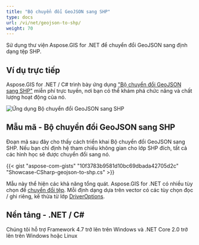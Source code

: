 ```yaml
---
title: "Bộ chuyển đổi GeoJSON sang SHP"
type: docs
url: /vi/net/geojson-to-shp/
weight: 70
---
```


Sử dụng thư viện Aspose.GIS for .NET để chuyển đổi GeoJSON sang định dạng tệp SHP.

## **Ví dụ trực tiếp**

Aspose.GIS for .NET / C# trình bày ứng dụng ["Bộ chuyển đổi GeoJSON sang SHP"](https://products.aspose.app/gis/conversion/geojson-to-shp) miễn phí trực tuyến, nơi bạn có thể khám phá chức năng và chất lượng hoạt động của nó.

![Ứng dụng Bộ chuyển đổi GeoJSON sang SHP](conversion.png)

## **Mẫu mã - Bộ chuyển đổi GeoJSON sang SHP**

Đoạn mã sau đây cho thấy cách triển khai Bộ chuyển đổi GeoJSON sang SHP. Nếu bạn chỉ định hệ tham chiếu không gian cho lớp SHP đích, tất cả các hình học sẽ được chuyển đổi sang nó. 

{{< gist "aspose-com-gists" "10f3783b9581d10bc69dbada42705d2c" "Showcase-CSharp-geojson-to-shp.cs" >}}

Mẫu này thể hiện các khả năng tổng quát. Aspose.GIS for .NET có nhiều tùy chọn để [chuyển đổi tệp](https://docs.aspose.com/gis/net/vector-layers/). Mỗi định dạng dựa trên vector có các tùy chọn đọc / ghi riêng, kế thừa từ lớp [DriverOptions](https://reference.aspose.com/gis/net/aspose.gis/driveroptions).

## **Nền tảng - .NET / C#**

Chúng tôi hỗ trợ Framework 4.7 trở lên trên Windows và .NET Core 2.0 trở lên trên Windows hoặc Linux
